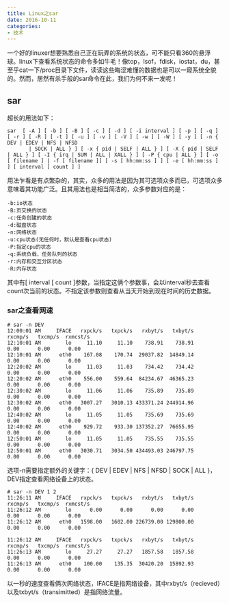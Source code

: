 ```yaml
---
title: Linux之sar
date: 2016-10-11
categories:
- 技术
---
```

一个好的linuxer想要熟悉自己正在玩弄的系统的状态，可不能只看360的悬浮球。linux下查看系统状态的命令多如牛毛！像top，lsof，fdisk，iostat，du，甚至乎cat一下/proc目录下文件，读读这些晦涩难懂的数据也是可以一窥系统全貌的。然而，居然有杀手般的sar命令在此，我们为何不来一发呢！

## sar
超长的用法如下：
```
sar  [ -A ] [ -b ] [ -B ] [ -c ] [ -d ] [ -i interval ] [ -p ] [ -q ] [ -r ] [ -R ] [ -t ] [ -u ] [ -v ] [ -V ] [ -w ] [ -W ] [ -y ] [ -n { DEV | EDEV | NFS | NFSD
       | SOCK | ALL } ] [ -x { pid | SELF | ALL } ] [ -X { pid | SELF | ALL } ] [ -I { irq | SUM | ALL | XALL } ] [ -P { cpu | ALL } ] [ -o [ filename ] | -f [ filename ]] [ -s [ hh:mm:ss ] ] [ -e [ hh:mm:ss ] ] [ interval [ count ] ]
```
用法乍看是有点繁杂的，其实，众多的用法是因为其可选项众多而已，可选项众多意味着其功能广泛。且其用法也是相当简洁的，众多参数对应的是：
```
-b:io状态
-B:页交换的状态
-c:任务创建的状态
-d:磁盘状态
-n:网络状态
-u:cpu状态(无任何时，默认是查看cpu状态)
-P:指定cpu的状态
-q:系统负载，任务队列的状态
-r:内存和交互分区状态
-R:内存状态
```
其中有[ interval [ count ]参数，当指定这俩个参数事，会以interval秒去查看count次当前的状态。不指定该参数则查看从当天开始到现在时间的历史数据。

### sar之查看网速
```
# sar -n DEV
12:00:01 AM     IFACE   rxpck/s   txpck/s   rxbyt/s   txbyt/s   rxcmp/s   txcmp/s  rxmcst/s
12:10:01 AM        lo     11.10     11.10    738.91    738.91      0.00      0.00      0.00
12:10:01 AM      eth0    167.08    170.74  29037.82  14849.14      0.00      0.00      0.00
12:20:02 AM        lo     11.03     11.03    734.42    734.42      0.00      0.00      0.00
12:20:02 AM      eth0    556.00    559.64  84234.67  46365.23      0.00      0.00      0.00
12:30:02 AM        lo     11.06     11.06    735.89    735.89      0.00      0.00      0.00
12:30:02 AM      eth0   3007.27   3010.13 433371.24 244914.96      0.00      0.00      0.00
12:40:02 AM        lo     11.05     11.05    735.69    735.69      0.00      0.00      0.00
12:40:02 AM      eth0    929.72    933.30 137352.27  76655.95      0.00      0.00      0.00
12:50:01 AM        lo     11.05     11.05    735.55    735.55      0.00      0.00      0.00
12:50:01 AM      eth0   3030.71   3034.50 434493.03 246797.75      0.00      0.00      0.00
```
选项-n需要指定额外的关键字：{ DEV | EDEV | NFS | NFSD | SOCK | ALL }，DEV指定查看网络设备上的状态。
```
# sar -n DEV 1 2
11:26:11 AM     IFACE   rxpck/s   txpck/s   rxbyt/s   txbyt/s   rxcmp/s   txcmp/s  rxmcst/s
11:26:12 AM        lo      0.00      0.00      0.00      0.00      0.00      0.00      0.00
11:26:12 AM      eth0   1598.00   1602.00 226739.00 129800.00      0.00      0.00      0.00

11:26:12 AM     IFACE   rxpck/s   txpck/s   rxbyt/s   txbyt/s   rxcmp/s   txcmp/s  rxmcst/s
11:26:13 AM        lo     27.27     27.27   1857.58   1857.58      0.00      0.00      0.00
11:26:13 AM      eth0    100.00    135.35  30420.20  15892.93      0.00      0.00      0.00
```
以一秒的速度查看俩次网络状态，IFACE是指网络设备，其中rxbyt/s（recieved）以及txbyt/s（transimitted）是指网络流量。
